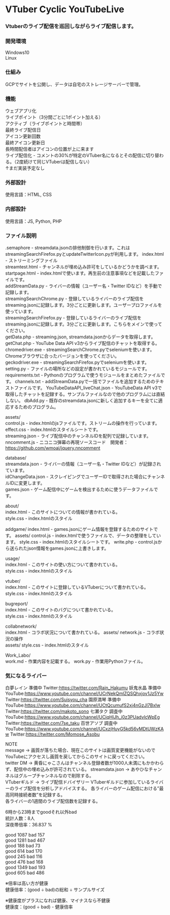 # VTuber Cyclic YouTubeLive

### Vtuberのライブ配信を巡回しながらライブ配信します。  

### 開発環境
Windows10  
Linux  

### 仕組み
GCPでサイトを公開し、データは自宅のストレージサーバーで管理。

### 機能  
ウェブアプリ化  
ライブポイント（3分間ごとに1ポイント加える）  
アクティブ（ライブポイントと時間帯）  
最終ライブ配信日  
アイコン更新回数  
最終アイコン更新日  
長時間配信者はアイコンの位置が上に来ます  
ライブ配信化 - コメントの30%が特定のVTuber名になるとその配信に切り替わる。（2度続けて同じVTuberは配信しない）  
↑まだ実装予定なし  

### 外部設計  
使用言語：HTML, CSS  

### 内部設計  
使用言語：JS, Python, PHP  

### ファイル説明  
.semaphore - streamdata.jsonの排他制御を行います。これはstreamingSearchFirefox.pyとupdateTwitterIcon.pyが利用します。
index.html - ストリーミングファイル  
streamtest.html - チャンネルが埋め込み許可をしているかどうかを調べます。  
startpage.html - index.htmlで使います。再生前の注意事項などを記載したファイルです。  
addStreamData.py - ライバーの情報（ユーザー名・Twitter IDなど）を手動で記録します。  
streamingSearchChrome.py - 登録しているライバーのライブ配信をstreaming.jsonに記録します。3分ごとに更新します。ユーザープロファイルを使っています。  
streamingSearchFirefox.py - 登録しているライバーのライブ配信をstreaming.jsonに記録します。3分ごとに更新します。こちらをメインで使ってください。  
getData.php - streaming.json, streamdata.jsonからデータを取得します。 
getChat.php - YouTube Data API v3からライブ配信のチャットを取得する。
chromedriver.exe - streamingSearchChrome.pyでseleniumを使います。Chromeブラウザに合ったバージョンを使ってください。  
geckodriver.exe - streamingSearchFirefox.pyでseleniumを使います。  
setting.py - ファイルの場所などの設定が書かれているモジュールです。  
requirements.txt - Pythonのプログラムで使うモジュールをまとめたファイルです。
channels.txt - addStreamData.pyで一括でファイルを追加するためのテキストファイルです。
YouTubeDataAPI_liveChat.json - YouTubeData API v3で取得したチャットを記録する。サンプルファイルなので他のプログラムには直結しない。
dbAdd.py - 既存のstreamdata.jsonに新しく追加するキーを全てに適応するためのプログラム。

assets/  
    control.js - index.htmlのjsファイルです。ストリームの操作を行っています。  
    effect.css - index.htmlのスタイルシートです。  
    streaming.json - ライブ配信中のチャンネルIDを配列で記録しています。  
    nncomment.js - ニコニコ弾幕の再現ソースコード　開発者：https://github.com/wmoai/jquery.nncomment

database/  
    streamdata.json - ライバーの情報（ユーザー名・Twitter IDなど）が記録されています。  
    idChangeData.json - スクレイピングでユーザーIDで取得された場合にチャンネルIDに変更します。  
    games.json - ゲーム配信中にゲームを検出するために使うデータファイルです。

about/  
    index.html - このサイトについての情報が書かれている。  
    style.css  - index.htmlのスタイル  

addgame/
    index.html - games.jsonにゲーム情報を登録するためのサイトです。
    assets/
        control.js - index.htmlで使うファイルで、データの整理をしています。
        style.css - index.htmlのスタイルシートです。
        write.php - control.jsから送られたjson情報をgames.jsonに上書きします。

usage/  
    index.html - このサイトの使い方について書かれている。  
    style.css  - index.htmlのスタイル  

vtuber/  
    index.html - このサイトに登録しているVTuberについて書かれている。  
    style.css  - index.htmlのスタイル  

bugreport/  
    index.html - このサイトのバグについて書かれている。  
    style.css  - index.htmlのスタイル  

collabnetwork/  
    index.html - コラボ状況について書かれている。
    assets/ network.js - コラボ状況の操作  
    assets/ style.css  - index.htmlのスタイル  

Work_Labo/  
    work.md - 作業内容を記載する。
    work.py - 作業用Pythonファイル。


### 気になるライバー
白夢レイン 準備中
Twitter:https://twitter.com/Rain_Hakumu
妖鬼水晶 準備中
YouTube:https://www.youtube.com/channel/UCrNekQmlZQSQhxjov1Jz5Yw
Twitter:https://twitter.com/Suisyou_cha
園原満琴 準備中
YouTube:https://www.youtube.com/channel/UCtQcumufS2xj4nGzJl7BxIw
Twitter:https://twitter.com/makoto_sono
七瀬タク 調査中
YouTube:https://www.youtube.com/channel/UCiqHlJh_i0z3PUadvlcWpEg
Twitter:https://twitter.com/7se_taku
百世アソブ 調査中
YouTube:https://www.youtube.com/channel/UCxzjHuyG5kd56vMDtUWzKAw
Twitter:https://twitter.com/Momose_Asobu

NOTE  
message -> 画質が落ちた場合、現在このサイトは画質変更機能がないのでYouTubeにアクセスし画質を戻してからこのサイトに戻ってください。  
twitter DM -> 黄昏にゃこさんはチャンネル登録者数が1000人未満にもかかわらず、配信中の埋め込みが許可されている。
streamdata.json -> あやひなチャンネルはグループチャンネルなので削除する。  
VTuberギルド -> ライブ配信ドバイザリー  VTuberギルドに参加しているライバーのライブ配信を分析しアドバイスする。
各ライバーのゲーム配信における”最高同時接続者数”を記録する。  
各ライバーの1週間のライブ配信数を記録する。

6時から23時までgoodそれ以外bad  
統計人数：8人  
深夜帯倍率：36.837 %  

good 1087  bad 157  
good 1281  bad 467  
good 188   bad 73  
good 614   bad 170  
good 245   bad 116  
good 476   bad 168  
good 1349  bad 193  
good 605   bad 486  

※倍率は高い方が健康  
健康倍率：(good ÷ bad)の総和 ÷ サンプルサイズ  

※健康度がプラスになれば健康、マイナスなら不健康  
健康度：(good ÷ bad) - 健康倍率   
